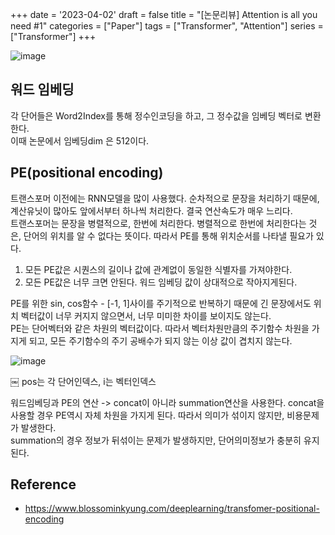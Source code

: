 +++
date = '2023-04-02'
draft = false
title =  "[논문리뷰] Attention is all you need #1"
categories = ["Paper"]
tags = ["Transformer", "Attention"]
series = ["Transformer"]
+++

![image](https://user-images.githubusercontent.com/75467530/230660894-458594f7-9c04-45f9-9659-5be94e85398d.png)

## 워드 임베딩
각 단어들은 Word2Index를 통해 정수인코딩을 하고, 그 정수값을 임베딩 벡터로 변환한다.  
이때 논문에서 임베딩dim 은 512이다.


## PE(positional encoding)
트랜스포머 이전에는 RNN모델을 많이 사용했다. 순차적으로 문장을 처리하기 때문에, 계산유닛이 많아도 앞에서부터 하나씩 처리한다. 결국 연산속도가 매우 느리다.  
트랜스포머는 문장을 병렬적으로, 한번에 처리한다. 병렬적으로 한번에 처리한다는 것은, 단어의 위치를 알 수 없다는 뜻이다. 따라서 PE를 통해 위치순서를 나타낼 필요가 있다.  
1. 모든 PE값은 시퀀스의 길이나 값에 관계없이 동일한 식별자를 가져야한다. 
2. 모든 PE값은 너무 크면 안된다. 워드 임베딩 값이 상대적으로 작아지게된다.

PE를 위한 sin, cos함수 - [-1, 1]사이를 주기적으로 반복하기 때문에 긴 문장에서도 위치 벡터값이 너무 커지지 않으면서, 너무 미미한 차이를 보이지도 않는다.  
PE는 단어벡터와 같은 차원의 벡터값이다. 따라서 벡터차원만큼의 주기함수 차원을 가지게 되고, 모든 주기함수의 주기 공배수가 되지 않는 이상 값이 겹치지 않는다.  

![image](https://user-images.githubusercontent.com/75467530/230660915-e3eda8fc-f681-44b4-9bf8-c8df47c16ae2.png)

￼
pos는 각 단어인덱스, i는 벡터인덱스  

워드임베딩과 PE의 연산 -> concat이 아니라 summation연산을 사용한다. concat을 사용할 경우 PE역시 자체 차원을 가지게 된다. 따라서 의미가 섞이지 않지만, 비용문제가 발생한다.  
summation의 경우 정보가 뒤섞이는 문제가 발생하지만, 단어의미정보가 충분히 유지된다.

## Reference
- <https://www.blossominkyung.com/deeplearning/transfomer-positional-encoding>

